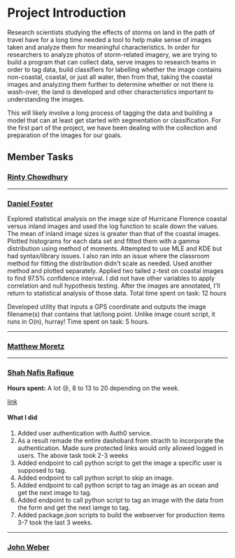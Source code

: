# Project Introduction

Research scientists studying the effects of storms on land in the path of travel
have for a long time needed a tool to help make sense of images taken and
analyze them for meaningful characteristics. In order for researchers to analyze
photos of storm-related imagery, we are trying to build a program that can
collect data, serve images to research teams in order to tag data, build
classifiers for labelling whether the image contains non-coastal, coastal, or
just all water, then from that, taking the coastal images and analyzing them
further to determine whether or not there is wash-over, the land is developed
and other characteristics important to understanding the images.

This will likely involve a long process of tagging the data and building a model
that can at least get started with segmentation or classification. For the first
part of the project, we have been dealing with the collection and preparation of
the images for our goals.

## Member Tasks

### [**Rinty Chowdhury**](https://github.com/rintychy)  

<!-- Insert tasks here -->

---

### [**Daniel Foster**](https://github.com/dlfosterbot)  

Explored statistical analysis on the image size of Hurricane Florence coastal versus inland images and used the log function to scale down the values. The mean of inland image sizes is greater than that of the coastal images. Plotted histograms for each data set and fitted them with a gamma distribution using method of moments. Attempted to use MLE and KDE but had syntax/library issues. I also ran into an issue where the classroom method for fitting the distribution didn't scale as needed. Used another method and plotted separately. Applied two tailed z-test on coastal images to find 97.5% confidence interval. I did not have other variables to apply correlation and null hypothesis testing. After the images are annotated, I'll return to statistical analysis of those data. 
Total time spent on task: 12 hours

Developed utility that inputs a GPS coordinate and outputs the image filename(s) that contains that lat/long point. Unlike image count script, it runs in O(n), hurray! Time spent on task: 5 hours.

---  

### [**Matthew Moretz**](https://github.com/Matmorcat)  

<!-- Insert tasks here -->

---

### [**Shah Nafis Rafique**](https://github.com/ShahNafisRafique)  

**Hours spent:** A lot 😢, 8 to 13 to 20 depending on the week.

[link](https://post-storm-imagery.readthedocs.io/en/latest/dashboard/)

#### What I did

1. Added user authentication with Auth0 service.
2. As a result remade the entire dashobard from stracth to incorporate the
   authentication. Made sure protected links would only allowed logged in users.
The above task took 2-3 weeks
3. Added endpoint to call python script to get the image a specific user is
   supposed to tag.
4. Added endpoint to call python script to skip an image.
5. Added endpoint to call python script to tag an image as an ocean and get the
   next image to tag.
6. Added endpoint to call python script to tag an image with the data from the
   form and get the next iamge to tag.
7. Added package.json scripts to build the webserver for production
items 3-7 took the last 3 weeks.

---

### [**John Weber**](https://github.com/JWeb56)  

<!-- Insert tasks here -->
